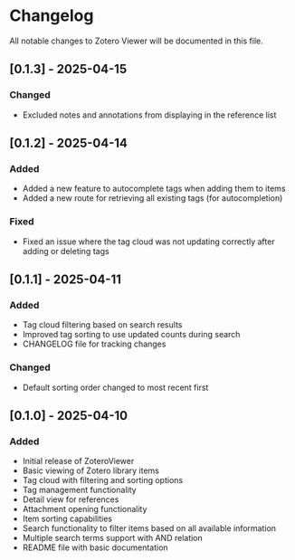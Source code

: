 # Changelog

All notable changes to Zotero Viewer will be documented in this file.

## [0.1.3] - 2025-04-15

### Changed
- Excluded notes and annotations from displaying in the reference list


## [0.1.2] - 2025-04-14

### Added
- Added a new feature to autocomplete tags when adding them to items
- Added a new route for retrieving all existing tags (for autocompletion)

### Fixed
- Fixed an issue where the tag cloud was not updating correctly after adding or deleting tags


## [0.1.1] - 2025-04-11

### Added
- Tag cloud filtering based on search results
- Improved tag sorting to use updated counts during search
- CHANGELOG file for tracking changes

### Changed
- Default sorting order changed to most recent first


## [0.1.0] - 2025-04-10

### Added
- Initial release of ZoteroViewer
- Basic viewing of Zotero library items
- Tag cloud with filtering and sorting options
- Tag management functionality
- Detail view for references
- Attachment opening functionality
- Item sorting capabilities
- Search functionality to filter items based on all available information
- Multiple search terms support with AND relation
- README file with basic documentation